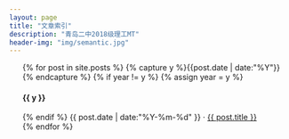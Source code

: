 ```yaml
---
layout: page
title: "文章索引"
description: "青岛二中2018级理工MT"
header-img: "img/semantic.jpg"
---
```



<ul class="listing">
{% for post in site.posts %}
  {% capture y %}{{post.date | date:"%Y"}}{% endcapture %}
  {% if year != y %}
    {% assign year = y %}
    <h4>{{ y }}</h4>
  {% endif %}
    <time style="font-style: bold, font-family: Courier New, monospace" datetime="{{ post.date | date:"%Y-%m-%d" }}">{{ post.date | date:"%Y-%m-%d" }} · </time>
    <a href="{{ post.url | prepend: site.baseurl }}" title="{{ post.title }}">{{ post.title }}</a><br> 
{% endfor %}
</ul>